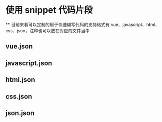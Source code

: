 # 使用 snippet 代码片段
** 目前来看可以定制的用于快速编写代码的支持格式有 vue、javascript、html、css、json，注释也可以放在对应的文件当中

## vue.json

## javascript.json

## html.json

## css.json

## json.json